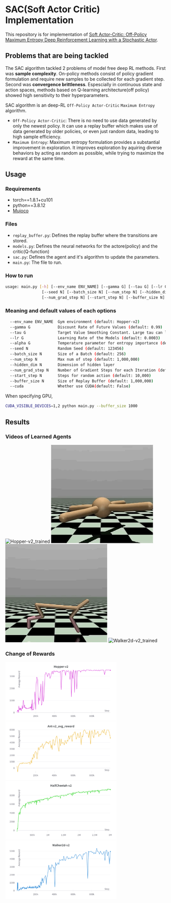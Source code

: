 # SAC(Soft Actor Critic) Implementation

This repository is for implementation of [Soft Actor-Critic: Off-Policy Maximum Entropy Deep Reinforcement Learning with a Stochastic Actor](https://arxiv.org/abs/1801.01290).

## Problems that are being tackled

The SAC algorithm tackled 2 problems of model free deep RL methods. First was __sample complexity__. On-policy methods consist of policy gradient formulation and require new samples to be collected for each gradient step. Second was __convergence brittleness__. Espescially in continuous state and action spaces, methods based on Q-learning architecture(off policy) showed high sensitivity to their hyperparameters.

SAC algorithm is an deep-RL `Off-Policy Actor-Critic` `Maximum Entropy` algorithm.
- `Off-Policy Actor-Critic`: There is no need to use data generated by only the newest policy. It can use a replay buffer which makes use of data generated by older policies, or even just random data, leading to high sample efficiency.
- `Maximum Entropy`: Maximum entropy formulation provides a substantial improvement in exploration. It improves exploration by aquiring diverse behaviors by acting as random as possible, while trying to maximize the reward at the same time.

## Usage
### Requirements
- torch==1.8.1+cu101
- python==3.8.12
- [Mujoco](https://github.com/openai/mujoco-py#install-mujoco)

### Files
- `replay_buffer.py`: Defines the replay buffer where the transitions are stored.
- `models.py`: Defines the neural networks for the actore(policy) and the critic(Q-function)
- `sac.py`: Defines the agent and it's algorithm to update the parameters.
- `main.py`: The file to run.

### How to run
```bash
usage: main.py [-h] [--env_name ENV_NAME] [--gamma G] [--tau G] [--lr G] [--alpha G]
                [--seed N] [--batch_size N] [--num_step N] [--hidden_dim N]
                [--num_grad_step N] [--start_step N] [--buffer_size N] [--cuda]
```

### Meaning and default values of each options
```bash
  --env_name ENV_NAME  Gym environment (default: Hopper-v2)
  --gamma G            Discount Rate of Future Values (default: 0.99)
  --tau G              Target Value Smoothing Constant. Large tau can lead to instabilities while small tau can make training slower. (default: 0.005)
  --lr G               Learning Rate of the Models (default: 0.0003)
  --alpha G            Temperature parameter for entropy importance (default: 0.2)
  --seed N             Random Seed (default: 123456)
  --batch_size N       Size of a Batch (default: 256)
  --num_step N         Max num of step (default: 1,000,000)
  --hidden_dim N       Dimension of hidden layer
  --num_grad_step N    Number of Gradient Steps for each Iteration (default: 1)
  --start_step N       Steps for random action (default: 10,000)
  --buffer_size N      Size of Replay Buffer (default: 1,000,000)
  --cuda               Whether use CUDA(default: False)
```


When specifying GPU, 
```bash
CUDA_VISIBLE_DEVICES=1,2 python main.py --buffer_size 1000
```
## Results

### Videos of Learned Agents

![Hopper-v2_trained](figures/Hopper-v2_trained.gif) ![Ant-v2_trained](figures/Ant-v2_trained.gif) 
![HalfCheetah-v2_trained](figures/HalfCheetah-v2_trained.gif) ![Walker2d-v2_trained](figures/Walker2d-v2_trained.gif) 

### Change of Rewards

<img alt="Hopper-v2_avg_reward" src="figures/Hopper-v2_avg_reward.png" width=350></img> <img alt="Ant-v2_avg_reward" src="figures/Ant-v2_avg_reward.png" width=350></img>
<img alt="HalfCheetah-v2_avg_reward" src="figures/HalfCheetah-v2_avg_reward.png" width=350></img> <img alt="Walker2d-v2_avg_reward" src="figures/Walker2d-v2_avg_reward.png" width=350></img>


